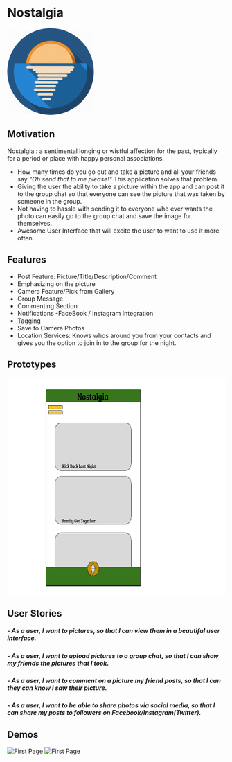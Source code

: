 # Nostalgia
<img src ="https://github.com/RK-ic/Nostalgia/blob/master/sunset.png?raw=true" alt="Pin Icon" width="200" height="200">


## Motivation
Nostalgia : a sentimental longing or wistful affection for the past, typically for a period or place with happy personal associations.


  - How many times do you go out and take a picture and all your friends say _"Oh send that to me please!"_ This application solves that problem. 
  - Giving the user the ability to take a picture within the app and can post it to the group chat so that everyone can see the picture that was taken by someone in the group.
  - Not having to hassle with sending it to everyone who ever wants the photo can easily go to the group chat and save the image for themselves.
  - Awesome User Interface that will excite the user to want to use it more often.



## Features

  - Post Feature: Picture/Title/Description/Comment
  - Emphasizing on the picture
  - Camera Feature/Pick from Gallery
  - Group Message
  - Commenting Section
  - Notifications
  -FaceBook / Instagram Integration 
  - Tagging 
  - Save to Camera Photos
  - Location Services: Knows whos around you from your contacts and gives you the option to join in to the group for the night.

## Prototypes


<img src ="https://github.com/Keyner32/Nostalgia/blob/master/Nostalgia%20.png" alt="First Page"  width="600" height="500"> 


## User Stories

##### - As a user, I want to _pictures_, so that I can _view them in a beautiful user interface_. 

##### - As a user, I want to _upload pictures to a group chat_, so that I can _show my friends the pictures that I took_. 

##### - As a user, I want to _comment on a picture my friend posts_, so that I can _they can know I saw their picture_. 

##### - As a user, I want to _be able to share photos via social media_, so that I can _share my posts to followers on Facebook/Instagram(Twitter)_.

## Demos

<img src ="https://github.com/RK-ic/Nostalgia/blob/master/detailview.gif" alt="First Page"  width="300" height="500">

<img src ="https://github.com/RK-ic/Nostalgia/blob/master/detail.gif" alt="First Page"  width="300" height="500">


